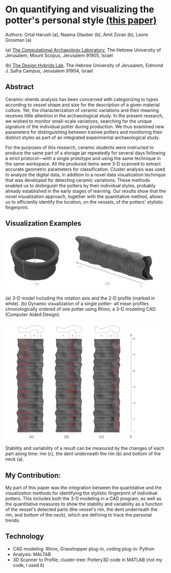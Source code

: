 # On quantifying and visualizing the potter's personal style [(this paper)](https://www.sciencedirect.com/science/article/abs/pii/S0305440319300627)

Authors: Ortal Harush (a), Naama Glauber (b), Amit Zoran (b), Leore Grosman (a)

(a) [The Computational Archaeology Laboratory](https://archaeology.huji.ac.il/computational-archaeology-laboratory), The Hebrew University of Jerusalem, Mount Scopus, Jerusalem 91905, Israel

(b) [The Design Hybrids Lab](https://amitz.co/), The Hebrew University of Jerusalem, Edmond J. Safra Campus, Jerusalem 91904, Israel

## Abstract
Ceramic-sherds analysis has been concerned with categorizing to types according to vessel shape and size for the description of a given material culture. Yet, the characterization of ceramic variations and their meaning receives little attention in the archaeological study. In the present research, we wished to monitor small-scale variations, searching for the unique signature of the individual potter during production. We thus examined new parameters for distinguishing between trainee potters and monitoring their distinct styles as part of an integrated experimental archaeological study.

For the purposes of this research, ceramic students were instructed to produce the same part of a storage jar repeatedly for several days following a strict protocol—with a single prototype and using the same technique in the same workspace. All the produced items were 3-D scanned to extract accurate geometric parameters for classification. Cluster analysis was used to analyze the digital data, in addition to a novel data visualization technique that was developed for detecting ceramic variations. These methods enabled us to distinguish the potters by their individual styles, probably already established in the early stages of learning. Our results show that the novel visualization approach, together with the quantitative method, allows us to efficiently identify the location, on the vessels, of the potters' stylistic fingerprint.

## Visualization Examples

![Alt text](/figures/F2.png?raw=true "3-D model and 2-D dynamic profiles ordered chronologically")

(a) 3-D model including the rotation axis and the 2-D profile (marked in white). (b) Dynamic visualization of a single potter- all mean profiles chronologically ordered of one potter using Rhino, a 3-D modeling CAD (Computer Aided Design).


![Alt text](/figures/F6.png?raw=true "Stability and Variability")

Stability and variability of a result can be measured by the changes of each part along time: rim (c), the dent underneath the rim (b) and bottom of the neck (a).

## My Contribution:

My part of this paper was the integration between the quantitative and the visualization methods for identifying the stylistic fingerprint of individual potters. 
This includes both the 3-D modeling in a CAD program, as well as the quantitative measures to show the stability and variability as a function of the vessel's detected parts (the vessel's rim, the dent underneath the rim, and bottom of the neck), which are defining to track the personal trends.

## Technology

- CAD modeling: Rhino, Grasshopper plug-in, coding plug-in: Python
- Analysis: MALTAB
- 3D Scanner to Profile, cluster-tree: Pottery3D code in MATLAB (not my code, I used it)
